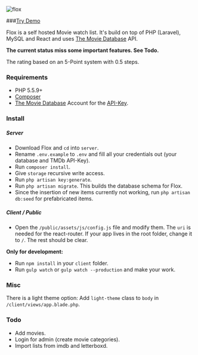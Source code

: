 ![flox](http://80.240.132.120/flox/public/assets/img/logo-big.png)

###[Try Demo](http://80.240.132.120/flox/public/)

Flox is a self hosted Movie watch list. It's build on top of PHP (Laravel), MySQL and React and uses [The Movie Database](https://www.themoviedb.org/) API.

**The current status miss some important features. See Todo.**

The rating based on an 5-Point system with 0.5 steps.

### Requirements

* PHP 5.5.9+
* [Composer](https://getcomposer.org/)
* [The Movie Database](https://www.themoviedb.org/) Account for the [API-Key](https://www.themoviedb.org/faq/api).

### Install

##### Server

* Download Flox and `cd` into `server`.
* Rename `.env.example` to `.env` and fill all your credentials out (your database and TMDb API-Key).
* Run `composer install`.
* Give `storage` recursive write access.
* Run `php artisan key:generate`.
* Run `php artisan migrate`. This builds the database schema for Flox.
* Since the insertion of new items currently not working, run `php artisan db:seed` for prefabricated items.

##### Client / Public

* Open the `/public/assets/js/config.js` file and modify them. The `uri` is needed for the react-router. If your app lives in the root folder, change it to `/`. The rest should be clear.

**Only for development:**
* Run `npm install` in your `client` folder.
* Run `gulp watch` or `gulp watch --production` and make your work.

### Misc

There is a light theme option: Add `light-theme` class to `body` in `/client/views/app.blade.php`.

### Todo

* Add movies.
* Login for admin (create movie categories).
* Import lists from imdb and letterboxd.
